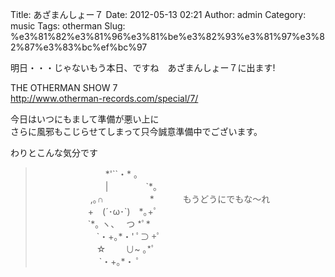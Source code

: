 Title: あざまんしょー７
Date: 2012-05-13 02:21
Author: admin
Category: music
Tags: otherman
Slug: %e3%81%82%e3%81%96%e3%81%be%e3%82%93%e3%81%97%e3%82%87%e3%83%bc%ef%bc%97

明日・・・じゃないもう本日、ですね　あざまんしょー７に出ます!

THE OTHERMAN SHOW 7  
<http://www.otherman-records.com/special/7/>

今日はいつにもまして準備が悪い上に  
さらに風邪もこじらせてしまって只今誠意準備中でございます。

わりとこんな気分です

> 　　　　　　　　\*'\`\`・\* 。  
>  　　　　　　　　|　　　　 \`\*。  
>  　　　　 　　,｡∩　　　　 　\* 　　　もうどうにでもな～れ  
>  　　　　　　+　(´･ω･\`)　\*｡+ﾟ  
>  　　　　　　\`\*｡ ヽ、　 つ \*ﾟ\*  
>  　　　　　　　\`・+｡\*・' ﾟ⊃ +ﾟ  
>  　　　　　　　☆　　 ∪\~ ｡\*ﾟ  
>  　 　　　　　　\`・+｡\*・ ﾟ
